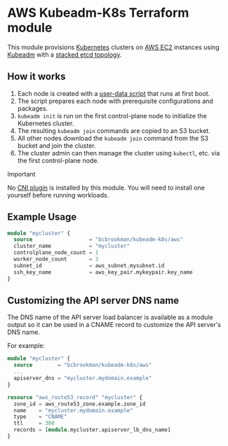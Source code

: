 #  AWS Kubeadm-K8s Terraform module

This module provisions [Kubernetes](https://kubernetes.io) clusters on [AWS EC2](https://aws.amazon.com/ec2/) instances using [Kubeadm](https://kubernetes.io/docs/reference/setup-tools/kubeadm/) with a [stacked etcd topology](https://kubernetes.io/docs/setup/production-environment/tools/kubeadm/ha-topology/#stacked-etcd-topology).

## How it works

1. Each node is created with a [user-data script](https://cloudinit.readthedocs.io/en/latest/explanation/format.html#id2) that runs at first boot.
2. The script prepares each node with prerequisite configurations and packages.
3. `kubeadm init` is run on the first control-plane node to initialize the Kubernetes cluster.
4. The resulting `kubeadm join` commands are copied to an S3 bucket.
5. All other nodes download the `kubeadm join` command from the S3 bucket and join the cluster.
6. The cluster admin can then manage the cluster using `kubectl`, etc. via the first control-plane node.

> [!IMPORTANT]  
> No [CNI plugin](https://kubernetes.io/docs/concepts/extend-kubernetes/compute-storage-net/network-plugins/) is installed by this module. You will need to install one yourself before running workloads.

## Example Usage

```terraform
module "mycluster" {
  source                  = "bcbrookman/kubeadm-k8s/aws"
  cluster_name            = "mycluster"
  controlplane_node_count = 1
  worker_node_count       = 3
  subnet_id               = aws_subnet.mysubnet.id
  ssh_key_name            = aws_key_pair.mykeypair.key_name
}
```

## Customizing the API server DNS name

The DNS name of the API server load balancer is available as a module output so it can be used in a CNAME record to customize the API server's DNS name.

For example:

```terraform
module "mycluster" {
  source        = "bcbrookman/kubeadm-k8s/aws"
  ...
  apiserver_dns = "mycluster.mydomain.example"
}

resource "aws_route53_record" "mycluster" {
  zone_id = aws_route53_zone.example.zone_id
  name    = "mycluster.mydomain.example"
  type    = "CNAME"
  ttl     = 300
  records = [module.mycluster.apiserver_lb_dns_name]
}
```

